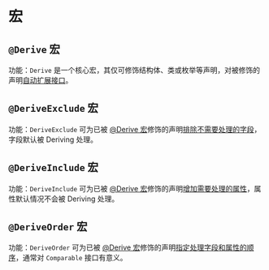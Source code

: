 # 宏

## `@Derive` 宏

功能：`Derive` 是一个核心宏，其仅可修饰结构体、类或枚举等声明，对被修饰的声明[自动扩展接口](../deriving_samples/deriving_user_guide.md)。

## `@DeriveExclude` 宏

功能：`DeriveExclude` 可为已被 [@Derive 宏](#derive-宏)修饰的声明[排除不需要处理的字段](../deriving_samples/deriving_user_guide.md#包含和排除)，字段默认被 Deriving 处理。

## `@DeriveInclude` 宏

功能：`DeriveInclude` 可为已被 [@Derive 宏](#derive-宏)修饰的声明[增加需要处理的属性](../deriving_samples/deriving_user_guide.md#包含和排除)，属性默认情况不会被 Deriving 处理。

## `@DeriveOrder` 宏

功能：`DeriveOrder` 可为已被 [@Derive 宏](#derive-宏)修饰的声明[指定处理字段和属性的顺序](../deriving_samples/deriving_user_guide.md#变更顺序)，通常对 `Comparable` 接口有意义。
